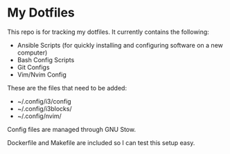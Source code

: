 # My Dotfiles

This repo is for tracking my dotfiles. It currently contains the following:

* Ansible Scripts (for quickly installing and configuring software on a new computer)
* Bash Config Scripts
* Git Configs
* Vim/Nvim Config

These are the files that need to be added:
* ~/.config/i3/config
* ~/.config/i3blocks/
* ~/.config/nvim/

Config files are managed through GNU Stow.

Dockerfile and Makefile are included so I can test this setup easy.
